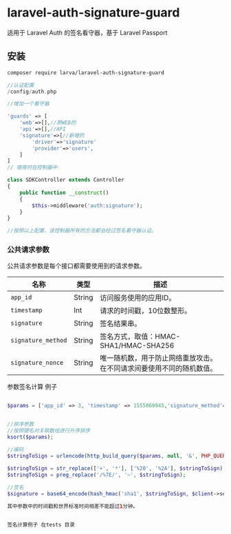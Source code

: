 # laravel-auth-signature-guard

适用于 Laravel Auth 的签名看守器，基于 Laravel Passport

## 安装 

```bash
composer require larva/laravel-auth-signature-guard
```

```php
//认证配置
/config/auth.php

//增加一个看守器

'guards' => [
	'web'=>[],//原WEB的
	'api'=>[],//API
	'signature'=>[//新增的
		'driver'=>'signature'
		'provider'=>'users',
	]
]
// 使用时在控制器中

class SDKController extends Controller
{
    public function __construct()
    {
        $this->middleware('auth:signature');
    }
}

//按照以上配置，该控制器所有的方法都会经过签名看守器认证。

```


### 公共请求参数

公共请求参数是每个接口都需要使用到的请求参数。

| 名称 | 类型 | 描述 |
| ------------- | ----------- | ----------- |
| `app_id` | String | 访问服务使用的应用ID。 |
| `timestamp` | Int | 请求的时间戳，10位数整形。 |
| `signature` | String | 签名结果串。 |
| `signature_method` | String | 签名方式，取值：HMAC-SHA1/HMAC-SHA256 |
| `signature_nonce` | String | 唯一随机数，用于防止网络重放攻击。在不同请求间要使用不同的随机数值。 |




参数签名计算 例子

```php

$params = ['app_id' => 3, 'timestamp' => 1555069945,'signature_method'=>'HMAC-SHA1','signature_nonce'=>'rakdienakdig'];


//排序参数
//按照键名对关联数组进行升序排序
ksort($params);

//编码
$stringToSign = urlencode(http_build_query($params, null, '&', PHP_QUERY_RFC3986));

$stringToSign = str_replace(['+', '*'], ['%20', '%2A'], $stringToSign);
$stringToSign = preg_replace('/%7E/', '~', $stringToSign);
        
//签名
$signature = base64_encode(hash_hmac('sha1', $stringToSign, $client->secret.'&', true));

其中参数中的时间戳和世界标准时间相差不能超过1分钟。


签名计算例子 在tests 目录
```


